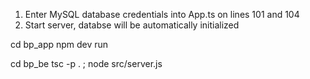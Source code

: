 



1) Enter MySQL database credentials into App.ts on lines 101 and 104
2) Start server, databse will be automatically initialized

cd bp_app
npm dev run



cd bp_be
tsc -p . ; node src/server.js
